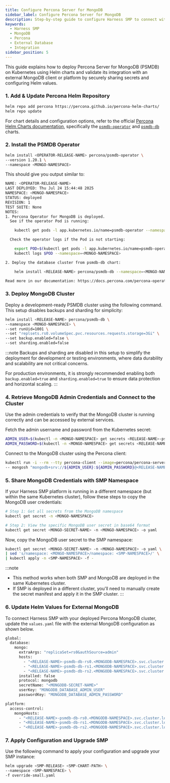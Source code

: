 ```yaml
---
title: Configure Percona Server for MongoDB
sidebar_label: Configure Percona Server for MongoDB
description: Step-by-step guide to configure Harness SMP to connect with an external Percona MongoDB instance. Includes instructions for retrieving credentials, sharing secrets, and updating Helm configuration.
keywords:
  - Harness SMP
  - MongoDB
  - Percona
  - External Database
  - Integration
sidebar_position: 5
---
```


This guide explains how to deploy Percona Server for MongoDB (PSMDB) on Kubernetes using Helm charts and validate its integration with an external MongoDB client or platform by securely sharing secrets and configuring Helm values.

### 1. Add & Update Percona Helm Repository

```bash
helm repo add percona https://percona.github.io/percona-helm-charts/
helm repo update
```

For chart details and configuration options, refer to the official [Percona Helm Charts documentation](https://percona.github.io/percona-helm-charts/), specifically the [`psmdb-operator`](https://github.com/percona/percona-helm-charts/blob/main/charts/ps-operator/README.md) and [`psmdb-db`](https://github.com/percona/percona-helm-charts/blob/main/charts/psmdb-db/README.md) charts.


### 2. Install the PSMDB Operator

```bash
helm install <OPERATOR-RELEASE-NAME> percona/psmdb-operator \   
--version 1.20.1 \   
--namespace <MONGO-NAMESPACE>
```

This should give you output similar to:

```bash
NAME: <OPERATOR-RELEASE-NAME>
LAST DEPLOYED: Thu Jul 24 15:44:48 2025
NAMESPACE: <MONGO-NAMESPACE>
STATUS: deployed
REVISION: 1
TEST SUITE: None
NOTES:
1. Percona Operator for MongoDB is deployed.
  See if the operator Pod is running:

    kubectl get pods -l app.kubernetes.io/name=psmdb-operator --namespace <MONGO-NAMESPACE>

  Check the operator logs if the Pod is not starting:

    export POD=$(kubectl get pods -l app.kubernetes.io/name=psmdb-operator --namespace <MONGO-NAMESPACE> --output name)
    kubectl logs $POD --namespace=<MONGO-NAMESPACE>

2. Deploy the database cluster from psmdb-db chart:

    helm install <RELEASE-NAME> percona/psmdb-db --namespace=<MONGO-NAMESPACE>

Read more in our documentation: https://docs.percona.com/percona-operator-for-mongodb/
```

### 3. Deploy MongoDB Cluster

Deploy a development-ready PSMDB cluster using the following command. This setup disables backups and sharding for simplicity:

```bash
helm install <RELEASE-NAME> percona/psmdb-db \   
--namespace <MONGO-NAMESPACE> \   
--set runUid=1001 \   
--set "replsets.rs0.volumeSpec.pvc.resources.requests.storage=3Gi" \   
--set backup.enabled=false \   
--set sharding.enabled=false
```

:::note
Backups and sharding are disabled in this setup to simplify the deployment for development or testing environments, where data durability and scalability are not critical concerns.

For production environments, it is strongly recommended enabling both `backup.enabled=true` and `sharding.enabled=true` to ensure data protection and horizontal scaling.
:::

### 4. Retrieve MongoDB Admin Credentials and Connect to the Cluster

Use the admin credentials to verify that the MongoDB cluster is running correctly and can be accessed by external services.

Fetch the admin username and password from the Kubernetes secret:

```bash
ADMIN_USER=$(kubectl -n <MONGO-NAMESPACE> get secrets <RELEASE-NAME>-psmdb-db-secrets -o jsonpath="{.data.MONGODB_USER_ADMIN_USER}" | base64 --decode)
ADMIN_PASSWORD=$(kubectl -n <MONGO-NAMESPACE> get secrets <RELEASE-NAME>-psmdb-db-secrets -o jsonpath="{.data.MONGODB_USER_ADMIN_PASSWORD}" | base64 --decode)
```

Connect to the MongoDB cluster using the Percona client:

```bash
kubectl run -i --rm --tty percona-client --image=percona/percona-server-mongodb:7.0 --restart=Never \
-- mongosh "mongodb+srv://${ADMIN_USER}:${ADMIN_PASSWORD}@<RELEASE-NAME>-psmdb-db-rs0.<MONGO-NAMESPACE>.svc.cluster.local/admin?replicaSet=rs0&ssl=false"
```

### 5. Share MongoDB Credentials with SMP Namespace

If your Harness SMP platform is running in a different namespace (but within the same Kubernetes cluster), follow these steps to copy the MongoDB user credentials:

```bash
# Step 1: Get all secrets from the MongoDB namespace
kubectl get secret -n <MONGO-NAMESPACE>

# Step 2: View the specific MongoDB user secret in base64 format
kubectl get secret <MONGO-SECRET-NAME> -n <MONGO-NAMESPACE> -o yaml
```

Now, copy the MongoDB user secret to the SMP namespace:

```bash
kubectl get secret <MONGO-SECRET-NAME> -n <MONGO-NAMESPACE> -o yaml \
| sed 's/namespace: <MONGO-NAMESPACE>/namespace: <SMP-NAMESPACE>/' \
| kubectl apply -n <SMP-NAMESPACE> -f -
```

:::note
* This method works when both SMP and MongoDB are deployed in the same Kubernetes cluster.
* If SMP is deployed in a different cluster, you'll need to manually create the secret manifest and apply it in the SMP cluster.
:::

### 6. Update Helm Values for External MongoDB

To connect Harness SMP with your deployed Percona MongoDB cluster, update the `values.yaml` file with the external MongoDB configuration as shown below.

```bash
global:
  database:
    mongo:
      extraArgs: "replicaSet=rs0&authSource=admin"
      hosts:
        - "<RELEASE-NAME>-psmdb-db-rs0.<MONGODB-NAMESPACE>.svc.cluster.local:27017"
        - "<RELEASE-NAME>-psmdb-db-rs1.<MONGODB-NAMESPACE>.svc.cluster.local:27017"
        - "<RELEASE-NAME>-psmdb-db-rs2.<MONGODB-NAMESPACE>.svc.cluster.local:27017"
      installed: false
      protocol: mongodb
      secretName: "<MONGODB-SECRET-NAME>"
      userKey: "MONGODB_DATABASE_ADMIN_USER"
      passwordKey: "MONGODB_DATABASE_ADMIN_PASSWORD"

platform:
  access-control:
    mongoHosts:
      - "<RELEASE-NAME>-psmdb-db-rs0.<MONGODB-NAMESPACE>.svc.cluster.local:27017"
      - "<RELEASE-NAME>-psmdb-db-rs1.<MONGODB-NAMESPACE>.svc.cluster.local:27017"
      - "<RELEASE-NAME>-psmdb-db-rs2.<MONGODB-NAMESPACE>.svc.cluster.local:27017"
```

### 7. Apply Configuration and Upgrade SMP

Use the following command to apply your configuration and upgrade your SMP instance:

```bash
helm upgrade <SMP-RELEASE> <SMP-CHART-PATH> \
--namespace <SMP-NAMESPACE> \
-f override-small.yaml
```
